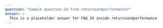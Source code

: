 ```yaml
---
question: "Sample question 24 from returnsandperformance?"
answer: >
  This is a placeholder answer for FAQ 24 inside returnsandperformance. It uses proper YAML block formatting to avoid any parsing issues.
---
```

